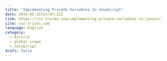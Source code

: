 ```yaml
---
title: "Implementing Private Variables In JavaScript"
date: 2019-05-31T23:07:21Z
link: https://css-tricks.com/implementing-private-variables-in-javascript/?utm_medium=RSS&utm_source=news.12bit.vn
site: css-tricks.com
language: English
category:
  - Article
  - global scope
  - JavaScript
draft: false
---
```

